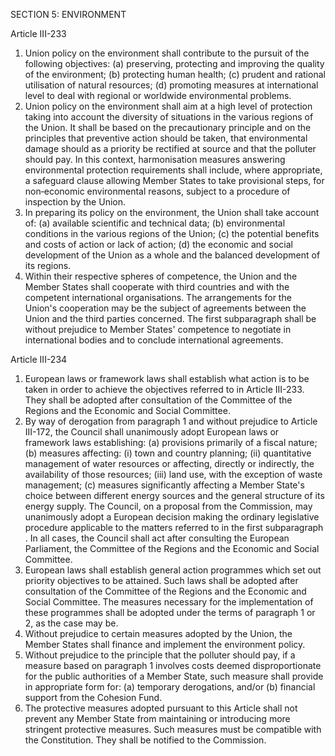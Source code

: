 SECTION 5: ENVIRONMENT

Article III-233

1. Union policy on the environment shall contribute to the pursuit of the following objectives:
(a) preserving, protecting and improving the quality of the environment;
(b) protecting human health;
(c) prudent and rational utilisation of natural resources;
(d) promoting measures at international level to deal with regional or worldwide environmental
problems.
2. Union policy on the environment shall aim at a high level of protection taking into account the
diversity of situations in the various regions of the Union. It shall be based on the precautionary
principle and on the principles that preventive action should be taken, that environmental damage
should as a priority be rectified at source and that the polluter should pay.
In this context, harmonisation measures answering environmental protection requirements shall
include, where appropriate, a safeguard clause allowing Member States to take provisional steps, for
non‑economic environmental reasons, subject to a procedure of inspection by the Union.
3. In preparing its policy on the environment, the Union shall take account of:
(a) available scientific and technical data;
(b) environmental conditions in the various regions of the Union;
(c) the potential benefits and costs of action or lack of action;
(d) the economic and social development of the Union as a whole and the balanced development of
its regions.
4. Within their respective spheres of competence, the Union and the Member States shall cooperate
with third countries and with the competent international organisations. The arrangements for the
Union's cooperation may be the subject of agreements between the Union and the third parties
concerned.
The first subparagraph shall be without prejudice to Member States' competence to negotiate in
international bodies and to conclude international agreements.

Article III-234
1. European laws or framework laws shall establish what action is to be taken in order to achieve
the objectives referred to in Article III-233. They shall be adopted after consultation of the
Committee of the Regions and the Economic and Social Committee.
2. By way of derogation from paragraph 1 and without prejudice to Article III-172, the Council
shall unanimously adopt European laws or framework laws establishing:
(a) provisions primarily of a fiscal nature;
(b) measures affecting:
(i) town and country planning;
(ii) quantitative management of water resources or affecting, directly or indirectly, the availability
of those resources;
(iii) land use, with the exception of waste management;
(c) measures significantly affecting a Member State's choice between different energy sources and the
general structure of its energy supply.
The Council, on a proposal from the Commission, may unanimously adopt a European decision
making the ordinary legislative procedure applicable to the matters referred to in the first
subparagraph .
In all cases, the Council shall act after consulting the European Parliament, the Committee of the
Regions and the Economic and Social Committee.
3. European laws shall establish general action programmes which set out priority objectives to be
attained. Such laws shall be adopted after consultation of the Committee of the Regions and the
Economic and Social Committee.
The measures necessary for the implementation of these programmes shall be adopted under the
terms of paragraph 1 or 2, as the case may be.
4. Without prejudice to certain measures adopted by the Union, the Member States shall finance
and implement the environment policy.
5. Without prejudice to the principle that the polluter should pay, if a measure based on
paragraph 1 involves costs deemed disproportionate for the public authorities of a Member State,
such measure shall provide in appropriate form for:
(a) temporary derogations, and/or
(b) financial support from the Cohesion Fund.
6. The protective measures adopted pursuant to this Article shall not prevent any Member State
from maintaining or introducing more stringent protective measures. Such measures must be
compatible with the Constitution. They shall be notified to the Commission.

